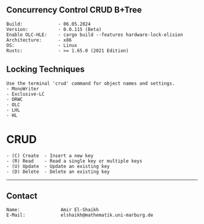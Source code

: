 ## Concurrency Control CRUD B+Tree
    Build:             - 06.05.2024
    Version:           - 0.0.115 (Beta)
    Enable OLC-HLE:    - cargo build --features hardware-lock-elision
    Architecture:      - x86
    OS:                - Linux
    Rustc:             - >= 1.65.0 (2021 Edition)
## Locking Techniques
    Use the terminal 'crud' command for object names and settings.
    - MonoWriter
    - Exclusive-LC
    - ORWC
    - OLC
    - LHL
    - HL
# CRUD
    - (C) Create  - Insert a new key
    - (R) Read    - Read a single key or multiple keys
    - (U) Update  - Update an existing key
    - (D) Delete  - Delete an existing key
---------------------------------------

## Contact
    Name:               Amir El-Shaikh
    E-Mail:             elshaikh@mathematik.uni-marburg.de
